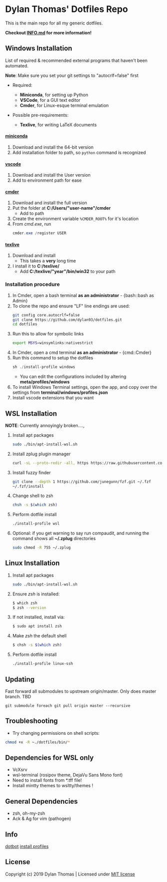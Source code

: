 # Dylan Thomas' Dotfiles Repo

This is the main repo for all my generic dotfiles.

**Checkout [INFO.md](./INFO.md) for more information!**

## Windows Installation

List of required & recommended external programs that haven't been automated.

**Note**:  Make sure you set your git settings to "autocrlf=false" first

- Required:
  - **Miniconda**, for setting up Python
  - **VSCode**, for a GUI text editor
  - **Cmder**, for Linux-esque terminal emulation

- Possible pre-requirements:
  - **Texlive**, for writing LaTeX documents

#### [miniconda](https://docs.conda.io/en/latest/miniconda.html)
1. Download and install the 64-bit version
1. Add installation folder to path, so `python` command is recognized

#### [vscode](https://code.visualstudio.com/)

1. Download and install the User version
1. Add to environment path for ease

#### [cmder](http://cmder.net/)
 
1. Download and install the full version 
1. Put the folder at __C:/Users/"user-name"/cmder__
    - Add to path
1. Create the environment variable `%CMDER_ROOT%` for it's location
1. From *cmd.exe*, run 
    ```powershell
    cmder.exe /register USER
    ```

#### [texlive](https://tug.org/texlive/acquire-netinstall.html)

1. Download and install 
    - This takes a __very__ long time
1. I install it to __C:/texlive/__
    - Add __C:/texlive/"year"/bin/win32__ to your path

### Installation procedure

1. In Cmder, open a bash terminal **as an administrator** - {bash::bash as Admin}
1. To clone the repo and ensure "LF" line endings are used:
    ```bash
    git config core.autocrlf=false
    git clone https://github.com/dylan93/dotfiles.git
    cd dotfiles
    ```
1. Run this to allow for symbolic links
    ```bash 
    export MSYS=winsymlinks:nativestrict
    ```
1. In Cmder, open a cmd terminal **as an administrator**  - {cmd::Cmder}
1. Run this command to setup the dotfiles
    ```powershell
    sh ./install-profile windows
    ```
    - You can edit the configurations included by altering __meta/profiles/windows__
1. To install Windows Terminal settings, open the app, and copy over the settings from __terminal/windows/profiles.json__
1. Install vscode extensions that you want

## WSL Installation

**NOTE**: Currently annoyingly broken...., 

1. Install apt packages
    ```bash
    sudo ./bin/apt-install-wsl.sh
    ```
1. Install zplug plugin manager
    ```bash
    curl -sL --proto-redir -all, https https://raw.githubusercontent.com/zplug/installer/master/installer.zsh | zsh
    ```
1. Install fuzzy finder
    ```bash
    git clone --depth 1 https://github.com/junegunn/fzf.git ~/.fzf
    ~/.fzf/install
    ```
1. Change shell to zsh
    ```bash
    chsh -s $(which zsh)
    ```
1. Perform dotfile install
    ```bash
    ./install-profile wsl
    ```
1. Optional: if you get warning to say run compaudit, and running the command shows all __~/.zplug__  directories
    ```bash
    sudo chmod -R 755 ~/.zplug
    ```


## Linux Installation

1. Install apt packages
    ```bash
    sudo ./bin/apt-install-wsl.sh
    ```
1. Ensure *zsh* is installed:
    ```bash
    $ which zsh
    $ zsh --version
    ```
1. If not installed, install via:
    ```bash
    $ sudo apt install zsh
    ```
1. Make *zsh* the default shell
    ```bash
    $ chsh -s $(which zsh)
    ```
1. Perform dotfile install
    ```bash
    ./install-profile linux-ssh
    ```

## Updating

Fast forward all submodules to upstream origin/master. Only does master branch. TBD
```shell
git submodule foreach git pull origin master --recursive
```

## Troubleshooting

- Try changing permissions on shell scripts: 

```bash
chmod +x -R ~./dotfiles/bin/*
```

## Dependencies for WSL only

- VcXsrv
- wsl-terminal (rosipov theme, DejaVu Sans Mono font)
- Need to install fonts from *.tff file!
- Install mintty themes to wsltty/themes !

## General Dependencies
- zsh, oh-my-zsh
- Ack & Ag for vim (pathogen)

## Info

[dotbot](https://github.com/anishathalye/dotbot/)
[install profiles](https://github.com/shivapoudel/dotfiles)

## License

Copyright (c) 2019 Dylan Thomas | Licensed under [MIT license](https://dylanthomas.mit-license.org/)
